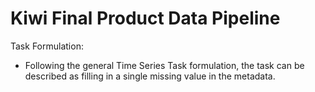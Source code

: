 # Kiwi Final Product Data Pipeline

Task Formulation:

- Following the general Time Series Task formulation, the task can be described as filling in
  a single missing value in the metadata.


